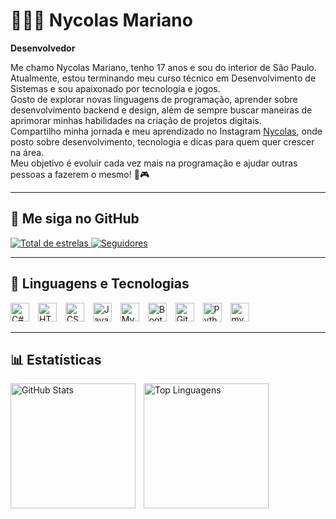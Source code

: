 # 👩🏻‍💻 Nycolas Mariano
**Desenvolvedor**

Me chamo Nycolas Mariano, tenho 17 anos e sou do interior de São Paulo. Atualmente, estou terminando meu curso técnico em Desenvolvimento de Sistemas e sou apaixonado por tecnologia e jogos.  
Gosto de explorar novas linguagens de programação, aprender sobre desenvolvimento backend e design, além de sempre buscar maneiras de aprimorar minhas habilidades na criação de projetos digitais.  
Compartilho minha jornada e meu aprendizado no Instagram [Nycolas](https://www.instagram.com/nycolaszzx/), onde posto sobre desenvolvimento, tecnologia e dicas para quem quer crescer na área.  
Meu objetivo é evoluir cada vez mais na programação e ajudar outras pessoas a fazerem o mesmo! 🚀🎮

---

## 🔗 Me siga no GitHub

<p align="left">
    <a href="https://github.com/NycolasMariano?tab=repositories&sort=stargazers">
        <img 
            alt="Total de estrelas" 
            title="Total de estrelas GitHub" 
            src="https://custom-icon-badges.demolab.com/github/stars/NycolasMariano?color=55960c&style=for-the-badge&labelColor=488207&logo=star&label=Estrelas"
        />
    </a>
    <a href="https://github.com/NycolasMariano?tab=followers">
        <img 
            alt="Seguidores" 
            title="Me siga no GitHub" 
            src="https://custom-icon-badges.demolab.com/github/followers/NycolasMariano?color=236ad3&labelColor=1155ba&style=for-the-badge&logo=github&label=Seguidores&logoColor=white"
        />
    </a>
</p>

---

## 🤖 Linguagens e Tecnologias

<p>
<img alt="C#" title="C#" width="30px" style="padding-right:10px;" src="https://cdn.jsdelivr.net/gh/devicons/devicon@latest/icons/csharp/csharp-original.svg" />
<img alt="HTML" title="HTML" width="30px" style="padding-right:10px;" src="https://cdn.jsdelivr.net/gh/devicons/devicon@latest/icons/html5/html5-original.svg" />
<img alt="CSS" title="CSS" width="30px" style="padding-right:10px;" src="https://cdn.jsdelivr.net/gh/devicons/devicon@latest/icons/css3/css3-original.svg" />
<img alt="JavaScript" title="JavaScript" width="30px" style="padding-right:10px;" src="https://cdn.jsdelivr.net/gh/devicons/devicon@latest/icons/javascript/javascript-original.svg" />
<img alt="MySQL" title="MySQL" width="30px" style="padding-right:10px;" src="https://cdn.jsdelivr.net/gh/devicons/devicon@latest/icons/mysql/mysql-original-wordmark.svg" />
<img alt="Bootstrap" title="Bootstrap" width="30px" style="padding-right:10px;" src="https://cdn.jsdelivr.net/gh/devicons/devicon@latest/icons/bootstrap/bootstrap-original.svg" />
<img alt="Git" title="Git" width="30px" style="padding-right:10px;" src="https://cdn.jsdelivr.net/gh/devicons/devicon@latest/icons/git/git-original.svg" />
<img alt="Python" title="Python" width="30px" style="padding-right:10px;" src="https://cdn.jsdelivr.net/gh/devicons/devicon@latest/icons/python/python-original.svg" />
<img alt="mvc" title="mvc" width="30px" style="padding-right:20px;" src="https://logodix.com/logo/1796970.png" />
</p>

---

## 📊 Estatísticas

<p>
  <img align="left" alt="GitHub Stats" height="200" style="padding-right:10px;" src="https://github-readme-stats.vercel.app/api?username=NycolasMariano&show_icons=true&theme=tokyonight&include_all_commits=true&locale=pt-br" />
  
  <img align="left" alt="Top Linguagens" height="200" src="https://github-readme-stats.vercel.app/api/top-langs/?username=NycolasMariano&theme=tokyonight&layout=compact&custom_title=Tecnologias&langs_count=9" />
</p>

